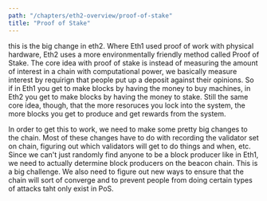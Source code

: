 ```yaml
---
path: "/chapters/eth2-overview/proof-of-stake"
title: "Proof of Stake"
---
```


this is the big change in eth2. Where Eth1 used proof of work with physical hardware, Eth2 uses a more environmentally friendly method called Proof of Stake. The core idea with proof of stake is instead of measuring the amount of interest in a chain with computational power, we basically measure interest by requirign that people put up a deposit against their opinions. So if in Eth1 you get to make blocks by having the money to buy machines, in Eth2 you get to make blocks by having the money to stake. Still the same core idea, though, that the more resoruces you lock into the system, the more blocks you get to produce and get rewards from the system.

In order to get this to work, we need to make some pretty big changes to the chain. Most of these changes have to do with recording the validator set on chain, figuring out which validators will get to do things and when, etc. Since we can't just randomly find anyone to be a block producer like in Eth1, we need to actually determine block producers on the beacon chain. This is a big challenge. We also need to figure out new ways to ensure that the chain will sort of converge and to prevent people from doing certain types of attacks taht only exist in PoS.